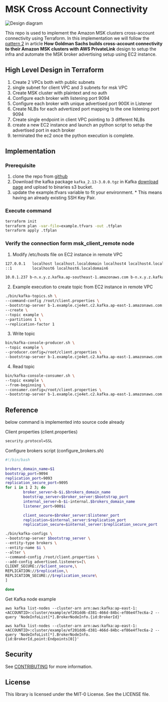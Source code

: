 # MSK Cross Account Connectivity

![Design diagram](./asset/concept.drawio.png)

This repo is used to implement the Amazon MSK clusters cross-account connectivity using Terraform. In this implementation we will follow the [pattern 2](https://aws.amazon.com/blogs/big-data/how-goldman-sachs-builds-cross-account-connectivity-to-their-amazon-msk-clusters-with-aws-privatelink/) in article **How Goldman Sachs builds cross-account connectivity to their Amazon MSK clusters with AWS PrivateLink** design to setup the infra and automate the MSK broker advertising setup using EC2 instance.

## High Level Design in Terraform

1. Create 2 VPCs both with public subnets
2. single subnet for client VPC  and 3 subnets for msk VPC
3. Create MSK cluster with plaintext and no auth
4. Configure each broker with listening port 9094
5. Configure each broker with unique advertised port 900X in Listener
6. Create NLBs for each advertized port mapping to the one listening port 9094
7. Create single endpoint in client VPC pointing to 3 different NLBs
8. create a new EC2 instance and launch an python script to setup the advertised port in each broker
9. terminated the ec2 once the python execution is complete.

## Implementation

### Prerequisite

1. clone the repo from [github](https://github.com/aws-samples/aws-msk-cross-account-connectivity-sample)
2. Download the kafka package `kafka_2.13-3.0.0.tgz` in Kafka [download page](https://kafka.apache.org/downloads) and upload to binaries s3 bucket.
3. update the example.tfvars variable to fit your environment. * This means having an already existing SSH Key Pair.

### Execute command

```sh
terraform init
terraform plan -var-file=example.tfvars -out .tfplan
terraform apply .tfplan
```

### Verify the connection form msk_client_remote node

1. Modify /etc/hosts file on EC2 instance in remote VPC

```sh
127.0.0.1   localhost localhost.localdomain localhost4 localhost4.localdomain4
::1         localhost6 localhost6.localdomain6

10.0.1.237 b-n.x.y.z.kafka.ap-southeast-1.amazonaws.com b-n.x.y.z.kafka.ap-southeast-1.amazonaws.com b-n.x.y.z.kafka.ap-southeast-1.amazonaws.com
```

2. Example execution to create topic from EC2 instance in remote VPC

```sh
./bin/kafka-topics.sh \
--command-config /root/client.properties \
--bootstrap-server b-1.example.cje4et.c2.kafka.ap-east-1.amazonaws.com:9094,b-2.example.cje4et.c2.kafka.ap-east-1.amazonaws.com:9094,b-3.example.cje4et.c2.kafka.ap-east-1.amazonaws.com:9094 \
--create \
--topic example \
--partitions 1 \
--replication-factor 1
```

3. Write topic

```sh
bin/kafka-console-producer.sh \
--topic example \
--producer.config=/root/client.properties \
--bootstrap-server b-1.example.cje4et.c2.kafka.ap-east-1.amazonaws.com:9094,b-2.example.cje4et.c2.kafka.ap-east-1.amazonaws.com:9094,b-3.example.cje4et.c2.kafka.ap-east-1.amazonaws.com:9094
```

4. Read topic

```sh
bin/kafka-console-consumer.sh \
--topic example \
--from-beginning \
--consumer.config=/root/client.properties \
--bootstrap-server b-1.example.cje4et.c2.kafka.ap-east-1.amazonaws.com:9094,b-2.example.cje4et.c2.kafka.ap-east-1.amazonaws.com:9094,b-3.example.cje4et.c2.kafka.ap-east-1.amazonaws.com:9094
```

## Reference

below command is implemented into source code already

Client properties (client.properties)

```sh
security.protocol=SSL
```

Configure brokers script (configure_brokers.sh)

```sh
#!/bin/bash

brokers_domain_name=$1
bootstrap_port=9094
replication_port=9093
replication_secure_port=9095
for i in 1 2 3; do
        broker_server=b-$i.$brokers_domain_name
        bootstrap_server=$broker_server:$bootstrap_port
        internal_server=b-$i-internal.$brokers_domain_name
        listener_port=900$i

        client_secure=$broker_server:$listener_port
        replication=$internal_server:$replication_port
        replication_secure=$internal_server:$replication_secure_port

./bin/kafka-configs \
--bootstrap-server $bootstrap_server \
--entity-type brokers \
--entity-name $i \
--alter \
--command-config /root/client.properties \
--add-config advertised.listeners=[\
CLIENT_SECURE://$client_secure,\
REPLICATION://$replication,\
REPLICATION_SECURE://$replication_secure\
]

done
```

Get Kafka node example

`aws kafka list-nodes --cluster-arn arn:aws:kafka:ap-east-1:<ACCOUNTID>:cluster/example/ef201dd6-d381-466d-84bc-ef86e4f7ec6a-2 --query 'NodeInfoList[*].BrokerNodeInfo.{id:BrokerId}'`

`aws kafka list-nodes --cluster-arn arn:aws:kafka:ap-east-1:<ACCOUNTID>:cluster/example/ef201dd6-d381-466d-84bc-ef86e4f7ec6a-2 --query 'NodeInfoList[*].BrokerNodeInfo.{id:BrokerId,point:Endpoints[0]}'`


## Security

See [CONTRIBUTING](CONTRIBUTING.md#security-issue-notifications) for more information.

## License

This library is licensed under the MIT-0 License. See the LICENSE file.